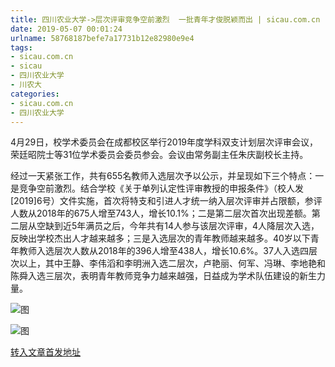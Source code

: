 ```yaml
---
title: 四川农业大学->层次评审竞争空前激烈  一批青年才俊脱颖而出 | sicau.com.cn
date: 2019-05-07 00:01:24
urlname: 58768187befe7a17731b12e82980e9e4
tags: 
- sicau.com.cn
- sicau
- 四川农业大学
- 川农大
categories:
- sicau.com.cn
- 四川农业大学
---
```


4月29日，校学术委员会在成都校区举行2019年度学科双支计划层次评审会议，荣廷昭院士等31位学术委员会委员参会。会议由常务副主任朱庆副校长主持。

经过一天紧张工作，共有655名教师入选层次予以公示，并呈现如下三个特点：一是竞争空前激烈。结合学校《关于单列认定性评审教授的申报条件》（校人发[2019]6号）文件实施，首次将特支和引进人才统一纳入层次评审并占限额，参评人数从2018年的675人增至743人，增长10.1%；二是第二层次首次出现差额。第二层从空缺到近5年满员之后，今年共有14人参与该层次评审，4人降层次入选，反映出学校杰出人才越来越多；三是入选层次的青年教师越来越多。40岁以下青年教师入选层次人数从2018年的396人增至438人，增长10.6%。37人入选四层次以上，其中王静、李伟滔和李明洲入选二层次，卢艳丽、何军、冯琳、李地艳和陈舜入选三层次，表明青年教师竞争力越来越强，日益成为学术队伍建设的新生力量。

![图](https://news.sicau.edu.cn/__local/8/79/E3/501B42E1216B8E75A67E7879E13_B08AA750_97A1.jpg)

![图](https://news.sicau.edu.cn/__local/4/11/5D/F8AC778BE3C8AFDD1BC58FB591B_400EA132_990A.jpg)

[转入文章首发地址](https://news.sicau.edu.cn/info/1135/51011.htm)
